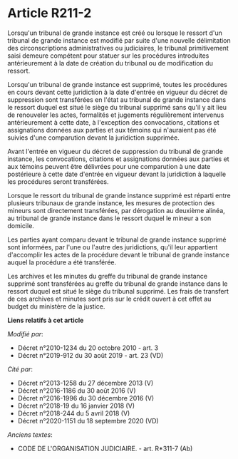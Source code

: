 # Article R211-2

Lorsqu'un tribunal de grande instance est créé ou lorsque le ressort d'un tribunal de grande instance est modifié par suite
d'une nouvelle délimitation des circonscriptions administratives ou judiciaires, le tribunal primitivement saisi demeure
compétent pour statuer sur les procédures introduites antérieurement à la date de création du tribunal ou de modification du
ressort.

Lorsqu'un tribunal de grande instance est supprimé, toutes les procédures en cours devant cette juridiction à la date
d'entrée en vigueur du décret de suppression sont transférées en l'état au tribunal de grande instance dans le ressort duquel
est situé le siège du tribunal supprimé sans qu'il y ait lieu de renouveler les actes, formalités et jugements régulièrement
intervenus antérieurement à cette date, à l'exception des convocations, citations et assignations données aux parties et aux
témoins qui n'auraient pas été suivies d'une comparution devant la juridiction supprimée. 

Avant l'entrée en vigueur du décret de suppression du tribunal de grande instance, les convocations, citations et
assignations données aux parties et aux témoins peuvent être délivrées pour une comparution à une date postérieure à cette
date d'entrée en vigueur devant la juridiction à laquelle les procédures seront transférées. 

Lorsque le ressort du tribunal de grande instance supprimé est réparti entre plusieurs tribunaux de grande instance, les
mesures de protection des mineurs sont directement transférées, par dérogation au deuxième alinéa, au tribunal de grande
instance dans le ressort duquel le mineur a son domicile. 

Les parties ayant comparu devant le tribunal de grande instance supprimé sont informées, par l'une ou l'autre des
juridictions, qu'il leur appartient d'accomplir les actes de la procédure devant le tribunal de grande instance auquel la
procédure a été transférée. 

Les archives et les minutes du greffe du tribunal de grande instance supprimé sont transférées au greffe du tribunal de
grande instance dans le ressort duquel est situé le siège du tribunal supprimé. Les frais de transfert de ces archives et
minutes sont pris sur le crédit ouvert à cet effet au budget du ministère de la justice.

**Liens relatifs à cet article**

_Modifié par_:

  - Décret n°2010-1234 du 20 octobre 2010 - art. 3
  - Décret n°2019-912 du 30 août 2019 - art. 23 (VD)

_Cité par_:

  - Décret n°2013-1258 du 27 décembre 2013 (V)
  - Décret n°2016-1186 du 30 août 2016 (V)
  - Décret n°2016-1996 du 30 décembre 2016 (V)
  - Décret n°2018-19 du 16 janvier 2018 (V)
  - Décret n°2018-244 du 5 avril 2018 (V)
  - Décret n°2020-1151 du 18 septembre 2020 (VD)

_Anciens textes_:

  - CODE DE L'ORGANISATION JUDICIAIRE. - art. R*311-7 (Ab)
